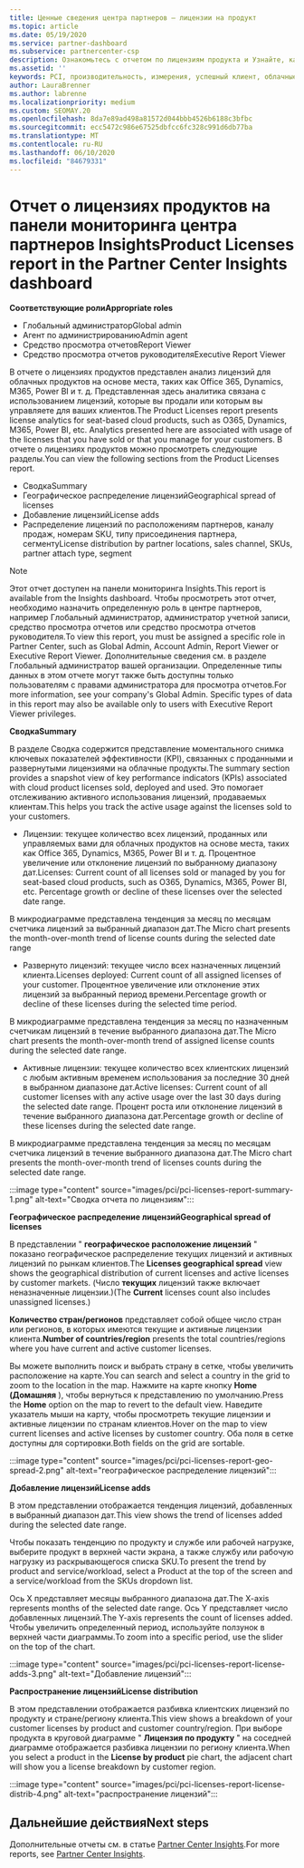 ```yaml
---
title: Ценные сведения центра партнеров — лицензии на продукт
ms.topic: article
ms.date: 05/19/2020
ms.service: partner-dashboard
ms.subservice: partnercenter-csp
description: Ознакомьтесь с отчетом по лицензиям продукта и Узнайте, как улучшить работу с лицензированными (или доменными) облачными продуктами, которые вы продаете или управляете клиентами.
ms.assetid: ''
keywords: PCI, производительность, измерения, успешный клиент, облачные подписки, аналитика, отчет
author: LauraBrenner
ms.author: labrenne
ms.localizationpriority: medium
ms.custom: SEOMAY.20
ms.openlocfilehash: 8da7e89ad498a81572d044bbb4526b6188c3bfbc
ms.sourcegitcommit: ecc5472c986e67525dbfcc6fc328c991d6db77ba
ms.translationtype: MT
ms.contentlocale: ru-RU
ms.lasthandoff: 06/10/2020
ms.locfileid: "84679331"
---
```

# <a name="product-licenses-report-in-the-partner-center-insights-dashboard"></a><span data-ttu-id="ec465-104">Отчет о лицензиях продуктов на панели мониторинга центра партнеров Insights</span><span class="sxs-lookup"><span data-stu-id="ec465-104">Product Licenses report in the Partner Center Insights dashboard</span></span>

<span data-ttu-id="ec465-105">**Соответствующие роли**</span><span class="sxs-lookup"><span data-stu-id="ec465-105">**Appropriate roles**</span></span>
- <span data-ttu-id="ec465-106">Глобальный администратор</span><span class="sxs-lookup"><span data-stu-id="ec465-106">Global admin</span></span>
- <span data-ttu-id="ec465-107">Агент по администрированию</span><span class="sxs-lookup"><span data-stu-id="ec465-107">Admin agent</span></span>
- <span data-ttu-id="ec465-108">Средство просмотра отчетов</span><span class="sxs-lookup"><span data-stu-id="ec465-108">Report Viewer</span></span>
- <span data-ttu-id="ec465-109">Средство просмотра отчетов руководителя</span><span class="sxs-lookup"><span data-stu-id="ec465-109">Executive Report Viewer</span></span>

<span data-ttu-id="ec465-110">В отчете о лицензиях продуктов представлен анализ лицензий для облачных продуктов на основе места, таких как Office 365, Dynamics, M365, Power BI и т. д. Представленная здесь аналитика связана с использованием лицензий, которые вы продали или которым вы управляете для ваших клиентов.</span><span class="sxs-lookup"><span data-stu-id="ec465-110">The Product Licenses report presents license analytics for seat-based cloud products, such as O365, Dynamics, M365, Power BI, etc. Analytics presented here are associated with usage of the licenses that you have sold or that you manage for your customers.</span></span> <span data-ttu-id="ec465-111">В отчете о лицензиях продуктов можно просмотреть следующие разделы.</span><span class="sxs-lookup"><span data-stu-id="ec465-111">You can view the following sections from the Product Licenses report.</span></span>

- <span data-ttu-id="ec465-112">Сводка</span><span class="sxs-lookup"><span data-stu-id="ec465-112">Summary</span></span>
- <span data-ttu-id="ec465-113">Географическое распределение лицензий</span><span class="sxs-lookup"><span data-stu-id="ec465-113">Geographical spread of licenses</span></span>
- <span data-ttu-id="ec465-114">Добавление лицензий</span><span class="sxs-lookup"><span data-stu-id="ec465-114">License adds</span></span>
- <span data-ttu-id="ec465-115">Распределение лицензий по расположениям партнеров, каналу продаж, номерам SKU, типу присоединения партнера, сегменту</span><span class="sxs-lookup"><span data-stu-id="ec465-115">License distribution by partner locations, sales channel, SKUs, partner attach type, segment</span></span>

 > [!NOTE]
 > <span data-ttu-id="ec465-116">Этот отчет доступен на панели мониторинга Insights.</span><span class="sxs-lookup"><span data-stu-id="ec465-116">This report is available from the Insights dashboard.</span></span> <span data-ttu-id="ec465-117">Чтобы просмотреть этот отчет, необходимо назначить определенную роль в центре партнеров, например Глобальный администратор, администратор учетной записи, средство просмотра отчетов или средство просмотра отчетов руководителя.</span><span class="sxs-lookup"><span data-stu-id="ec465-117">To view this report, you must be assigned a specific role in Partner Center, such as Global Admin, Account Admin, Report Viewer or Executive Report Viewer.</span></span> <span data-ttu-id="ec465-118">Дополнительные сведения см. в разделе Глобальный администратор вашей организации. Определенные типы данных в этом отчете могут также быть доступны только пользователям с правами администратора для просмотра отчетов.</span><span class="sxs-lookup"><span data-stu-id="ec465-118">For more information, see your company's Global Admin. Specific types of data in this report may also be available only to users with Executive Report Viewer privileges.</span></span>

<span data-ttu-id="ec465-119">**Сводка**</span><span class="sxs-lookup"><span data-stu-id="ec465-119">**Summary**</span></span>

<span data-ttu-id="ec465-120">В разделе Сводка содержится представление моментального снимка ключевых показателей эффективности (KPI), связанных с проданными и развернутыми лицензиями на облачные продукты.</span><span class="sxs-lookup"><span data-stu-id="ec465-120">The summary section provides a snapshot view of key performance indicators (KPIs) associated with cloud product licenses sold, deployed and used.</span></span> <span data-ttu-id="ec465-121">Это помогает отслеживанию активного использования лицензий, продаваемых клиентам.</span><span class="sxs-lookup"><span data-stu-id="ec465-121">This helps you track the active usage against the licenses sold to your customers.</span></span>

- <span data-ttu-id="ec465-122">Лицензии: текущее количество всех лицензий, проданных или управляемых вами для облачных продуктов на основе места, таких как Office 365, Dynamics, M365, Power BI и т. д. Процентное увеличение или отклонение лицензий по выбранному диапазону дат.</span><span class="sxs-lookup"><span data-stu-id="ec465-122">Licenses: Current count of all licenses sold or managed by you for seat-based cloud products, such as O365, Dynamics, M365, Power BI, etc. Percentage growth or decline of these licenses over the selected date range.</span></span>

<span data-ttu-id="ec465-123">В микродиаграмме представлена тенденция за месяц по месяцам счетчика лицензий за выбранный диапазон дат.</span><span class="sxs-lookup"><span data-stu-id="ec465-123">The Micro chart presents the month-over-month trend of license counts during the selected date range</span></span>

- <span data-ttu-id="ec465-124">Развернуто лицензий: текущее число всех назначенных лицензий клиента.</span><span class="sxs-lookup"><span data-stu-id="ec465-124">Licenses deployed: Current count of all assigned licenses of your customer.</span></span>
<span data-ttu-id="ec465-125">Процентное увеличение или отклонение этих лицензий за выбранный период времени.</span><span class="sxs-lookup"><span data-stu-id="ec465-125">Percentage growth or decline of these licenses during the selected time period.</span></span>

<span data-ttu-id="ec465-126">В микродиаграмме представлена тенденция за месяц по назначенным счетчикам лицензий в течение выбранного диапазона дат.</span><span class="sxs-lookup"><span data-stu-id="ec465-126">The Micro chart presents the month-over-month trend of assigned license counts during the selected date range.</span></span>

- <span data-ttu-id="ec465-127">Активные лицензии: текущее количество всех клиентских лицензий с любым активным временем использования за последние 30 дней в выбранном диапазоне дат.</span><span class="sxs-lookup"><span data-stu-id="ec465-127">Active licenses: Current count of all customer licenses with any active usage over the last 30 days during the selected date range.</span></span>
<span data-ttu-id="ec465-128">Процент роста или отклонение лицензий в течение выбранного диапазона дат.</span><span class="sxs-lookup"><span data-stu-id="ec465-128">Percentage growth or decline of these licenses during the selected date range.</span></span>

<span data-ttu-id="ec465-129">В микродиаграмме представлена тенденция за месяц по месяцам счетчика лицензий в течение выбранного диапазона дат.</span><span class="sxs-lookup"><span data-stu-id="ec465-129">The Micro chart presents the month-over-month trend of licenses counts during the selected date range.</span></span>

:::image type="content" source="images/pci/pci-licenses-report-summary-1.png" alt-text="Сводка отчета по лицензиям":::

<span data-ttu-id="ec465-131">**Географическое распределение лицензий**</span><span class="sxs-lookup"><span data-stu-id="ec465-131">**Geographical spread of licenses**</span></span>

<span data-ttu-id="ec465-132">В представлении " **географическое расположение лицензий** " показано географическое распределение текущих лицензий и активных лицензий по рынкам клиентов.</span><span class="sxs-lookup"><span data-stu-id="ec465-132">The **Licenses geographical spread** view shows the geographical distribution of current licenses and active licenses by customer markets.</span></span> <span data-ttu-id="ec465-133">(Число **текущих** лицензий также включает неназначенные лицензии.)</span><span class="sxs-lookup"><span data-stu-id="ec465-133">(The **Current** licenses count also includes unassigned licenses.)</span></span>

<span data-ttu-id="ec465-134">**Количество стран/регионов** представляет собой общее число стран или регионов, в которых имеются текущие и активные лицензии клиента.</span><span class="sxs-lookup"><span data-stu-id="ec465-134">**Number of countries/region** presents the total countries/regions where you have current and active customer licenses.</span></span>

<span data-ttu-id="ec465-135">Вы можете выполнить поиск и выбрать страну в сетке, чтобы увеличить расположение на карте.</span><span class="sxs-lookup"><span data-stu-id="ec465-135">You can search and select a country in the grid to zoom to the location in the map.</span></span> <span data-ttu-id="ec465-136">Нажмите на карте кнопку **Home (Домашняя** ), чтобы вернуться к представлению по умолчанию.</span><span class="sxs-lookup"><span data-stu-id="ec465-136">Press the **Home** option on the map to revert to the default view.</span></span> <span data-ttu-id="ec465-137">Наведите указатель мыши на карту, чтобы просмотреть текущие лицензии и активные лицензии по странам клиентов.</span><span class="sxs-lookup"><span data-stu-id="ec465-137">Hover on the map to view current licenses and active licenses by customer country.</span></span> <span data-ttu-id="ec465-138">Оба поля в сетке доступны для сортировки.</span><span class="sxs-lookup"><span data-stu-id="ec465-138">Both fields on the grid are sortable.</span></span>

:::image type="content" source="images/pci/pci-licenses-report-geo-spread-2.png" alt-text="географическое распределение лицензий":::

<span data-ttu-id="ec465-140">**Добавление лицензий**</span><span class="sxs-lookup"><span data-stu-id="ec465-140">**License adds**</span></span>

<span data-ttu-id="ec465-141">В этом представлении отображается тенденция лицензий, добавленных в выбранный диапазон дат.</span><span class="sxs-lookup"><span data-stu-id="ec465-141">This view shows the trend of licenses added during the selected date range.</span></span> 

<span data-ttu-id="ec465-142">Чтобы показать тенденцию по продукту и службе или рабочей нагрузке, выберите продукт в верхней части экрана, а также службу или рабочую нагрузку из раскрывающегося списка SKU.</span><span class="sxs-lookup"><span data-stu-id="ec465-142">To present the trend by product and service/workload, select a Product at the top of the screen and a service/workload from the SKUs dropdown list.</span></span>

<span data-ttu-id="ec465-143">Ось X представляет месяцы выбранного диапазона дат.</span><span class="sxs-lookup"><span data-stu-id="ec465-143">The X-axis represents months of the selected date range.</span></span> <span data-ttu-id="ec465-144">Ось Y представляет число добавленных лицензий.</span><span class="sxs-lookup"><span data-stu-id="ec465-144">The Y-axis represents the count of licenses added.</span></span> <span data-ttu-id="ec465-145">Чтобы увеличить определенный период, используйте ползунок в верхней части диаграммы.</span><span class="sxs-lookup"><span data-stu-id="ec465-145">To zoom into a specific period, use the slider on the top of the chart.</span></span>

:::image type="content" source="images/pci/pci-licenses-report-license-adds-3.png" alt-text="Добавление лицензий":::

<span data-ttu-id="ec465-147">**Распространение лицензий**</span><span class="sxs-lookup"><span data-stu-id="ec465-147">**License distribution**</span></span>

<span data-ttu-id="ec465-148">В этом представлении отображается разбивка клиентских лицензий по продукту и стране/региону клиента.</span><span class="sxs-lookup"><span data-stu-id="ec465-148">This view shows a breakdown of your customer licenses by product and customer country/region.</span></span> <span data-ttu-id="ec465-149">При выборе продукта в круговой диаграмме " **Лицензия по продукту** " на соседней диаграмме отображается разбивка лицензии по региону клиента.</span><span class="sxs-lookup"><span data-stu-id="ec465-149">When you select a product in the **License by product** pie chart, the adjacent chart will show you a license breakdown by customer region.</span></span>

:::image type="content" source="images/pci/pci-licenses-report-license-distrib-4.png" alt-text="распространение лицензий":::

## <a name="next-steps"></a><span data-ttu-id="ec465-151">Дальнейшие действия</span><span class="sxs-lookup"><span data-stu-id="ec465-151">Next steps</span></span>

<span data-ttu-id="ec465-152">Дополнительные отчеты см. в статье [Partner Center Insights](partner-center-insights.md).</span><span class="sxs-lookup"><span data-stu-id="ec465-152">For more reports, see [Partner Center Insights](partner-center-insights.md).</span></span>
